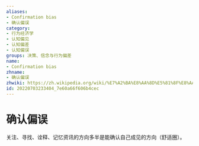 ```yaml
---
aliases:
- Confirmation bias
- 确认偏误
category:
- 行为经济学
- 认知偏见
- 认知偏差
- 认知偏误
groups: 决策、信念与行为偏差
name:
- Confirmation bias
zhname:
- 确认偏误
zhwiki: https://zh.wikipedia.org/wiki/%E7%A2%BA%E8%AA%8D%E5%81%8F%E8%AA%A4
id: 20220703233404_7e60a66f606b4cec
---
```


# 确认偏误

关注、寻找、诠释、记忆资讯的方向多半是能确认自己成见的方向（舒适圈）。
